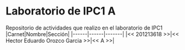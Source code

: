 # Laboratorio de IPC1 A
Repositorio de actividades que realizo en el laboratorio de IPC1
|Carnet|Nombre|Sección|
|------|------|-------|
|<< 201213618 >>|<< Hector Eduardo Orozco Garcia >>|<< A >>|
